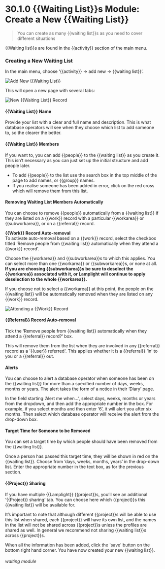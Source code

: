 # 30.1.0 {{Waiting List}}s Module: Create a New {{Waiting List}}

> You can create as many {{waiting list}}s as you need to cover different situations



{{Waiting list}}s are found in the {{activity}} section of the main menu.


### Creating a New Waiting List

In the main menu, choose ‘{{activity}} -> add new -> {{waiting list}}’. 

![Add New {{Waiting List}}](30.1.0a.png)

This will open a new page with several tabs:

![New {{Waiting List}} Record](30.1.0b.png)

#### {{Waiting List}} Name
  
Provide your list with a clear and full name and description. This is what database operators will see when they choose which list to add someone to, so the clearer the better.
   
#### {{Waiting List}} Members
   
If you want to, you can add {{people}} to the {{waiting list}} as you create it. This isn’t necessary as you can just set up the initial structure and add people later.
   - To add {{people}} to the list use the search box in the top middle of the page to add names, or {{group}} names.
   - If you realise someone has been added in error, click on the red cross which will remove them from this list. 

#### Removing Waiting List Members Automatically
   
You can choose to remove {{people}} automatically from a {{waiting list}} if they are listed on a {{work}} record with a particular {{workarea}} or {{subworkarea}}, or on a {{referral}} record.  

**{{Work}} Record Auto-removal**  
To activate auto-removal based on a {{work}} record, select the checkbox titled ‘Remove people from {{waiting list}} automatically when they attend a {{work}} record’. 
   
Choose the {{workarea}} and {{subworkarea}}s to which this applies. You can select more than one {{workarea}} or {{subworkarea}}s, or none at all.  **If you are choosing {{subworkarea}}s be sure to deselect the {{workarea}} associated with it, or Lamplight will continue to apply deselection to the whole {{workarea}}.**
   
If you choose not to select a {{workarea}} at this point, the people on the {{waiting list}} will be automatically removed when they are listed on any {{work}} record.  

![Attending a {{Work}} Record](30.1.0c.png)

#### {{Referral}} Record Auto-removal

Tick the ‘Remove people from {{waiting list}} automatically when they attend a {{referral}} record?’ box. 

This will remove them from the list when they are involved in any {{referral}} record as a '{{user}} referred'. This applies whether it is a {{referral}} ‘in’ to you or a {{referral}} out. 

#### Alerts
   
You can choose to alert a database operator when someone has been on the {{waiting list}} for more than a specified number of days, weeks, months or years. The alert takes the form of a notice in their ‘Diary’ page.

In the field starting ‘Alert me when…’, select days, weeks, months or years from the dropdown, and then add the appropriate number in the box. For example, if you select months and then enter ‘6’, it will alert you after six months.  Then select which database operator will receive the alert from the drop-down box.

#### Target Time for Someone to be Removed

You can set a target time by which people should have been removed from the {{waiting list}}. 

Once a person has passed this target time, they will be shown in red on the {{waiting list}}.  Choose from ‘days, weeks, months, years’ in the drop-down list.  Enter the appropriate number in the text box, as for the previous section.
 
#### {{Project}} Sharing
 
If you have multiple {{Lamplight}} {{project}}s, you’ll see an additional ‘{{Project}} sharing’ tab. You can choose here which {{project}}s this {{waiting list}} will be available for. 

It’s important to note that although different {{project}}s will be able to use this list when shared, each {{project}} will have its own list, and the names in the list will not be shared across {{project}}s unless the profiles are shared as well.  In general we recommend not sharing {{waiting list}}s across {{project}}s.
      
When all the information has been added, click the 'save' button on the bottom right hand corner. You have now created your new {{waiting list}}.


###### waiting module

